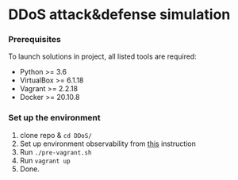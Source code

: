 # DDoS attack&defense simulation 

### Prerequisites

To launch solutions in project, all listed tools are required:

- Python >= 3.6  
- VirtualBox >= 6.1.18
- Vagrant >= 2.2.18
- Docker >= 20.10.8


### Set up the environment

1. clone repo & `cd DDoS/`
2. Set up environment observability from [this](doc/observability.md) instruction
3. Run `./pre-vagrant.sh`
4. Run `vagrant up`
5. Done. 
